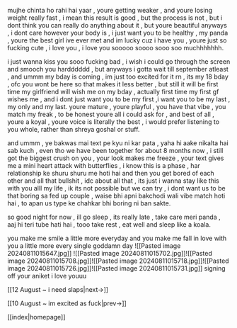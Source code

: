 mujhe chinta ho rahi hai yaar , youre getting weaker , and youre losing weight really fast , i mean this result is good , but the process is not , but i dont think you can really do anything about it , but youre beautiful anyways , i dont care however your body is , i just want you to be healthy , my panda , youre the best girl ive ever met and im lucky cuz i have you , youre just so fucking cute , i love you , i love you sooooo soooo sooo soo muchhhhhhh.

i just wanna kiss you sooo fucking bad , i wish i could go through the screen and smooch you hardddddd , but anyways i gotta wait till september atleast , and ummm my bday is coming , im just too excited for it rn , its my 18 bday , ofc you wont be here so that makes it less better , but still it will be first time my girlfriend will wish me on my bday , actually first time my first gf wishes me , and i dont just want you to be my first ,i want you to be my last , my only and my last. youre mature , youre playful , you have that vibe , you match my freak , to be honest youre all i could ask for , and best of all , youre a koyal , youre voice is literally the best , i would prefer listening to you whole, rather than shreya goshal or stuff.

and ummm , ye bakwas mai text pe kyu ni kar pata , yaha hi aake nikalta hai sab kuch , even tho we have been together for about 8 months now , i still got the biggest crush on you , your look makes me freeze , your text gives me a mini heart attack with butterflies , i know this is a phase , har relationship ke shuru shuru me hoti hai and then you get bored of each other and all that bullshit , idc about all that , its just i wanna stay like this with you alll my life , ik its not possible but we can try , i dont want us to be that boring sa fed up couple , waise bhi apni bakchodi wali vibe match hoti hai , to apan us type ke chahkar bhi boring ni ban sakte.

so good night for now , ill go sleep , its really late , take care meri panda , aaj hi teri tube hati hai , tooo take rest , eat well and sleep like a koala.

you make me smile a little more everyday 
and you make me fall in love with you a little more 
every single goddamn day
![[Pasted image 20240811015647.jpg]]
![[Pasted image 20240811015702.jpg]]![[Pasted image 20240811015708.jpg]]![[Pasted image 20240811015718.jpg]]![[Pasted image 20240811015726.jpg]]![[Pasted image 20240811015731.jpg]]
signing off
your aniket
i love youuu

[[12 August ~ i need slaps|next->]]

[[10 August ~ im excited as fuck|prev->]]

[[index|homepage]]